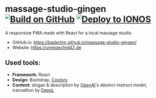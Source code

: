 # massage-studio-gingen [![Build on GitHub](https://github.com/BaderTim/massage-studio-gingen/actions/workflows/node.js.yml/badge.svg?branch=main)](https://github.com/BaderTim/massage-studio-gingen/actions/workflows/node.js.yml) [![Deploy to IONOS](https://github.com/BaderTim/massage-studio-gingen/actions/workflows/manual-deploy.yml/badge.svg?branch=main)](https://github.com/BaderTim/massage-studio-gingen/actions/workflows/manual-deploy.yml)
A responsive PWA made with React for a local massage studio.  
  
- GitHub.io: https://badertim.github.io/massage-studio-gingen/
- Website: https://unexpected42.de
  
 ## Used tools:
 - **Framework:** React
 - **Design:** Bootstrap, [Coolors](https://coolors.co/)
 - **Content:** slogan & description by [OpenAI](https://beta.openai.com/)'s *davinci-instruct* model, transaltion by [DeepL](https://www.deepl.com/)
